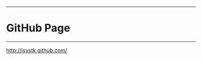 ---------------------------------------
# GitHub Page
---------------------------------------

http://isystk.github.com/

